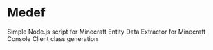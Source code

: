 # Medef
Simple Node.js script for Minecraft Entity Data Extractor for Minecraft Console Client class generation
